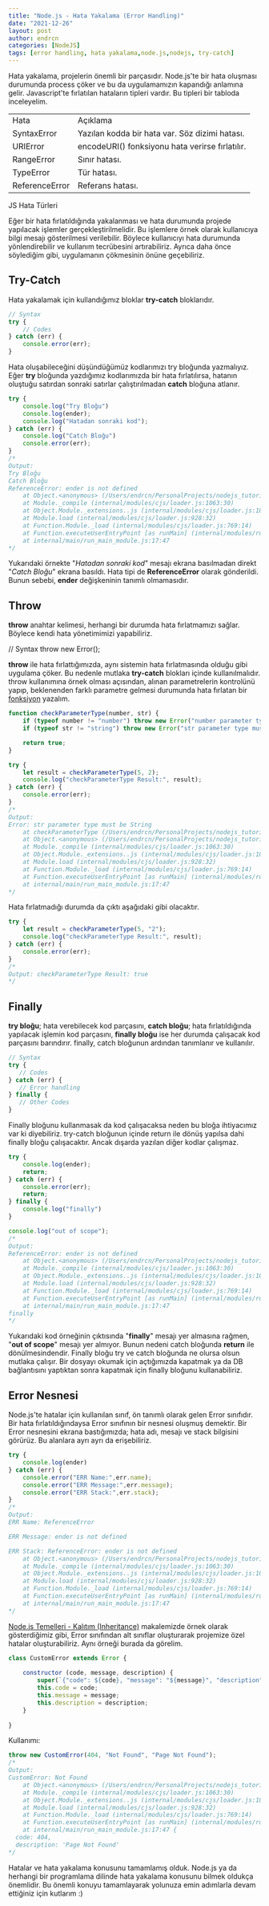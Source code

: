 ```yaml
---
title: "Node.js - Hata Yakalama (Error Handling)"
date: "2021-12-26"
layout: post
author: endrcn
categories: [NodeJS]
tags: [error handling, hata yakalama,node.js,nodejs, try-catch]
---
```


Hata yakalama, projelerin önemli bir parçasıdır. Node.js'te bir hata oluşması durumunda process çöker ve bu da uygulamamızın kapandığı anlamına gelir. Javascript'te fırlatılan hataların tipleri vardır. Bu tipleri bir tabloda inceleyelim.

<table><tbody><tr><td>Hata</td><td>Açıklama</td></tr><tr><td>SyntaxError</td><td>Yazılan kodda bir hata var. Söz dizimi hatası.</td></tr><tr><td>URIError</td><td>encodeURI() fonksiyonu hata verirse fırlatılır.</td></tr><tr><td>RangeError</td><td>Sınır hatası.</td></tr><tr><td>TypeError</td><td>Tür hatası.</td></tr><tr><td>ReferenceError</td><td>Referans hatası.</td></tr></tbody></table>

JS Hata Türleri

Eğer bir hata fırlatıldığında yakalanması ve hata durumunda projede yapılacak işlemler gerçekleştirilmelidir. Bu işlemlere örnek olarak kullanıcıya bilgi mesajı gösterilmesi verilebilir. Böylece kullanıcıyı hata durumunda yönlendirebilir ve kullanım tecrübesini artırabiliriz. Ayrıca daha önce söylediğim gibi, uygulamanın çökmesinin önüne geçebiliriz.

## Try-Catch

Hata yakalamak için kullandığımız bloklar **try-catch** bloklarıdır.

```javascript
// Syntax
try {
    // Codes
} catch (err) {
    console.error(err);
}
```

Hata oluşabileceğini düşündüğümüz kodlarımızı try bloğunda yazmalıyız. Eğer **try** bloğunda yazdığımız kodlarımızda bir hata fırlatılırsa, hatanın oluştuğu satırdan sonraki satırlar çalıştırılmadan **catch** bloğuna atlanır.

```javascript
try {
    console.log("Try Bloğu")
    console.log(ender);
    console.log("Hatadan sonraki kod");
} catch (err) {
    console.log("Catch Bloğu")
    console.error(err);
}
/*
Output:
Try Bloğu
Catch Bloğu
ReferenceError: ender is not defined
    at Object.<anonymous> (/Users/endrcn/PersonalProjects/nodejs_tutorial/Day10 - ErrorHandling/error_handling.js:3:17)
    at Module._compile (internal/modules/cjs/loader.js:1063:30)
    at Object.Module._extensions..js (internal/modules/cjs/loader.js:1092:10)
    at Module.load (internal/modules/cjs/loader.js:928:32)
    at Function.Module._load (internal/modules/cjs/loader.js:769:14)
    at Function.executeUserEntryPoint [as runMain] (internal/modules/run_main.js:72:12)
    at internal/main/run_main_module.js:17:47
*/
```

Yukarıdaki örnekte "_Hatadan sonraki kod_" mesajı ekrana basılmadan direkt "_Catch Bloğu_" ekrana basıldı. Hata tipi de **ReferenceError** olarak gönderildi. Bunun sebebi, **ender** değişkeninin tanımlı olmamasıdır.

## Throw

**throw** anahtar kelimesi, herhangi bir durumda hata fırlatmamızı sağlar. Böylece kendi hata yönetimimizi yapabiliriz.

// Syntax
throw new Error();

**throw** ile hata fırlattığımızda, aynı sistemin hata fırlatmasında olduğu gibi uygulama çöker. Bu nedenle mutlaka **try-catch** blokları içinde kullanılmalıdır. throw kullanımına örnek olması açısından, alınan parametrelerin kontrolünü yapıp, beklenenden farklı parametre gelmesi durumunda hata fırlatan bir [fonksiyon](https://endrcn.dev/nodejs/functions/) yazalım.

```javascript
function checkParameterType(number, str) {
    if (typeof number != "number") throw new Error("number parameter type must be number");
    if (typeof str != "string") throw new Error("str parameter type must be String");

    return true;
}

try {
    let result = checkParameterType(5, 2);
    console.log("checkParameterType Result:", result);
} catch (err) {
    console.error(err);
}
/*
Output:
Error: str parameter type must be String
    at checkParameterType (/Users/endrcn/PersonalProjects/nodejs_tutorial/Day10 - ErrorHandling/error_handling.js:14:39)
    at Object.<anonymous> (/Users/endrcn/PersonalProjects/nodejs_tutorial/Day10 - ErrorHandling/error_handling.js:20:18)
    at Module._compile (internal/modules/cjs/loader.js:1063:30)
    at Object.Module._extensions..js (internal/modules/cjs/loader.js:1092:10)
    at Module.load (internal/modules/cjs/loader.js:928:32)
    at Function.Module._load (internal/modules/cjs/loader.js:769:14)
    at Function.executeUserEntryPoint [as runMain] (internal/modules/run_main.js:72:12)
    at internal/main/run_main_module.js:17:47
*/
```

Hata fırlatmadığı durumda da çıktı aşağıdaki gibi olacaktır.

```javascript
try {
    let result = checkParameterType(5, "2");
    console.log("checkParameterType Result:", result);
} catch (err) {
    console.error(err);
}
/*
Output: checkParameterType Result: true
*/
```

## Finally

**try bloğu**; hata verebilecek kod parçasını, **catch bloğu**; hata fırlatıldığında yapılacak işlemin kod parçasını, **finally bloğu** ise her durumda çalışacak kod parçasını barındırır. finally, catch bloğunun ardından tanımlanır ve kullanılır.

```javascript
// Syntax
try {
   // Codes
} catch (err) {
   // Error handling
} finally {
   // Other Codes
}
```

Finally bloğunu kullanmasak da kod çalışacaksa neden bu bloğa ihtiyacımız var ki diyebiliriz. try-catch bloğunun içinde return ile dönüş yapılsa dahi finally bloğu çalışacaktır. Ancak dışarda yazılan diğer kodlar çalışmaz.

```javascript
try {
    console.log(ender);
    return;
} catch (err) {
    console.error(err);
    return;
} finally {
    console.log("finally")
}

console.log("out of scope");
/*
Output:
ReferenceError: ender is not defined
    at Object.<anonymous> (/Users/endrcn/PersonalProjects/nodejs_tutorial/Day10 - ErrorHandling/error_handling.js:34:17)
    at Module._compile (internal/modules/cjs/loader.js:1063:30)
    at Object.Module._extensions..js (internal/modules/cjs/loader.js:1092:10)
    at Module.load (internal/modules/cjs/loader.js:928:32)
    at Function.Module._load (internal/modules/cjs/loader.js:769:14)
    at Function.executeUserEntryPoint [as runMain] (internal/modules/run_main.js:72:12)
    at internal/main/run_main_module.js:17:47
finally
*/
```

Yukarıdaki kod örneğinin çıktısında "**finally**" mesajı yer almasına rağmen, "**out of scope**" mesajı yer almıyor. Bunun nedeni catch bloğunda **return** ile dönülmesindendir. Finally bloğu try ve catch bloğunda ne olursa olsun mutlaka çalışır. Bir dosyayı okumak için açtığımızda kapatmak ya da DB bağlantısını yaptıktan sonra kapatmak için finally bloğunu kullanabiliriz.

## Error Nesnesi

Node.js'te hatalar için kullanılan sınıf, ön tanımlı olarak gelen Error sınıfıdır. Bir hata fırlatıldığındaysa Error sınıfının bir nesnesi oluşmuş demektir. Bir Error nesnesini ekrana bastığımızda; hata adı, mesajı ve stack bilgisini görürüz. Bu alanlara ayrı ayrı da erişebiliriz.

```javascript
try {
    console.log(ender)
} catch (err) {
    console.error("ERR Name:",err.name);
    console.error("ERR Message:",err.message);
    console.error("ERR Stack:",err.stack);
}
/*
Output:
ERR Name: ReferenceError

ERR Message: ender is not defined

ERR Stack: ReferenceError: ender is not defined
    at Object.<anonymous> (/Users/endrcn/PersonalProjects/nodejs_tutorial/Day10 - ErrorHandling/error_handling.js:34:17)
    at Module._compile (internal/modules/cjs/loader.js:1063:30)
    at Object.Module._extensions..js (internal/modules/cjs/loader.js:1092:10)
    at Module.load (internal/modules/cjs/loader.js:928:32)
    at Function.Module._load (internal/modules/cjs/loader.js:769:14)
    at Function.executeUserEntryPoint [as runMain] (internal/modules/run_main.js:72:12)
    at internal/main/run_main_module.js:17:47
*/
```

[Node.js Temelleri - Kalıtım (Inheritance)](https://endrcn.dev/nodejs/inheritance/) makalemizde örnek olarak gösterdiğimiz gibi, Error sınıfından alt sınıflar oluşturarak projemize özel hatalar oluşturabiliriz. Aynı örneği burada da görelim.

```javascript
class CustomError extends Error {
 
    constructor (code, message, description) {
        super(`{"code": ${code}, "message": "${message}", "description": "${description}"}`);
        this.code = code;
        this.message = message;
        this.description = description;
    }
 
}
```

Kullanımı:

```javascript
throw new CustomError(404, "Not Found", "Page Not Found");
/*
Output:
CustomError: Not Found
    at Object.<anonymous> (/Users/endrcn/PersonalProjects/nodejs_tutorial/Day9 - Interitance/inheritance.js:64:7)
    at Module._compile (internal/modules/cjs/loader.js:1063:30)
    at Object.Module._extensions..js (internal/modules/cjs/loader.js:1092:10)
    at Module.load (internal/modules/cjs/loader.js:928:32)
    at Function.Module._load (internal/modules/cjs/loader.js:769:14)
    at Function.executeUserEntryPoint [as runMain] (internal/modules/run_main.js:72:12)
    at internal/main/run_main_module.js:17:47 {
  code: 404,
  description: 'Page Not Found'
*/
```

Hatalar ve hata yakalama konusunu tamamlamış olduk. Node.js ya da herhangi bir programlama dilinde hata yakalama konusunu bilmek oldukça önemlidir. Bu önemli konuyu tamamlayarak yolunuza emin adımlarla devam ettiğiniz için kutlarım :)
